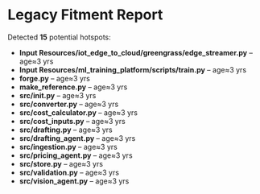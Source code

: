 # Legacy Fitment Report

Detected **15** potential hotspots:

* **Input Resources/iot_edge_to_cloud/greengrass/edge_streamer.py** – age≈3 yrs
* **Input Resources/ml_training_platform/scripts/train.py** – age≈3 yrs
* **forge.py** – age≈3 yrs
* **make_reference.py** – age≈3 yrs
* **src/__init__.py** – age≈3 yrs
* **src/converter.py** – age≈3 yrs
* **src/cost_calculator.py** – age≈3 yrs
* **src/cost_inputs.py** – age≈3 yrs
* **src/drafting.py** – age≈3 yrs
* **src/drafting_agent.py** – age≈3 yrs
* **src/ingestion.py** – age≈3 yrs
* **src/pricing_agent.py** – age≈3 yrs
* **src/store.py** – age≈3 yrs
* **src/validation.py** – age≈3 yrs
* **src/vision_agent.py** – age≈3 yrs